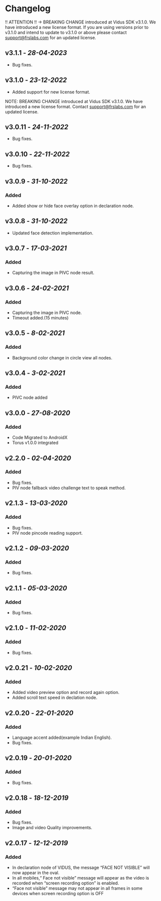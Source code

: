 # Changelog

‼ ATTENTION ‼ → BREAKING CHANGE introduced at Vidus SDK v3.1.0. We have introduced a new license format. If you are using versions prior to v3.1.0 and intend to update to v3.1.0 or above please contact support@frslabs.com for an updated license.

## **v3.1.1** - *28-04-2023*
- Bug fixes.

## **v3.1.0** - *23-12-2022*
- Added support for new license format.

NOTE: BREAKING CHANGE introduced at Vidus SDK v3.1.0. We have introduced a new license format. Contact support@frslabs.com for an updated license.

## **v3.0.11** - *24-11-2022*
- Bug fixes.

## **v3.0.10** - *22-11-2022*
- Bug fixes.

## **v3.0.9** - *31-10-2022*

### Added
- Added show or hide face overlay option in declaration node.
 
## **v3.0.8** - *31-10-2022*
- Updated face detection implementation.

## **v3.0.7** - *17-03-2021*

### Added
- Capturing the image in PIVC node result.

## **v3.0.6** - *24-02-2021*

### Added
- Capturing the image in PIVC node.
- Timeout added.(15 minutes) 

## **v3.0.5** - *8-02-2021*

### Added
- Background color change in circle view all nodes. 

## **v3.0.4** - *3-02-2021*

### Added
- PIVC node added

## **v3.0.0** - *27-08-2020*

### Added
- Code Migrated to AndroidX
- Torus v1.0.0 integrated 



## **v2.2.0** - *02-04-2020*
### Added
- Bug fixes.
- PIV node fallback video challenge text to speak method.

## **v2.1.3** - *13-03-2020*
### Added
- Bug fixes.
- PIV node pincode reading support.

## **v2.1.2** - *09-03-2020*
### Added
- Bug fixes.

## **v2.1.1** - *05-03-2020*
### Added
- Bug fixes.


## **v2.1.0** - *11-02-2020*
### Added
- Bug fixes.

## **v2.0.21** - *10-02-2020*
### Added
- Added video preview option and record again option.
- Added scroll text speed in declation node.

## **v2.0.20** - *22-01-2020*
### Added
- Language accent added(example Indian English).
- Bug fixes.

## **v2.0.19** - *20-01-2020*
### Added
- Bug fixes.

## **v2.0.18** - *18-12-2019*
### Added
- Bug fixes.
- Image and video Quality improvements.

## **v2.0.17** - *12-12-2019*
### Added
- In declaration node of VIDUS, the message “FACE NOT VISIBLE” will now appear in the oval.
- In all mobiles,“ Face not visible” message will appear as the video is recorded when “screen recording option” is enabled.
- “Face not visible” message may not appear in all frames in some devices when screen recording option is OFF
